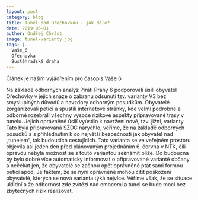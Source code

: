```yaml
---
layout: post
category: blog
title: Tunel pod Ořechovkou - jak dále?
date: 2019-06-01
author: Ondřej Chrást
image: tunel-varianty.jpg
tags: |-
  Vaše_6
  Ořechovka
  Bustěhradská_draha
---
```

Článek je naším vyjádřením pro časopis Vaše 6

Na základě odborných analýz Piráti Prahy 6 podporovali úsilí obyvatel Ořechovky v jejich snaze o zábranu odsunutí tzv. varianty V3 bez smysluplných důvodů a navzdory odborným posudkům. Obyvatelé zorganizovali petici a spustili internetové stránky, kde velmi podrobně a odborně rozebrali všechny vysoce rizikové aspekty připravované trasy v tunelu. Jejich oprávněné úsilí vyústilo k navržení nové, tzv. jižní, varianty. Tato byla připravovaná SŽDC narychlo, věříme, že na základě odborných posudků a s přihlédnutím k co největší bezpečnosti jak obyvatel nad „tunelem“, tak budoucích cestujících. Tato varianta se ve veřejném prostoru objevila asi jeden den před plánovaným projednáním 6. června v NTK, čili opravdu nebyla možnost se s touto variantou seznámit blíže. Do budoucna by bylo dobré více automaticky informovat o připravované variantě občany a nečekat jen, že obyvatelé se začnou opět oprávněně ptát sami formou peticí apod. Je faktem, že se nyní oprávněně mohou cítit poškozeni obyvatelé, kterých se nová varianta týká nejvíce. Věříme však, že se situace uklidní a že odbornost zde zvítězí nad emocemi a tunel se bude moci bez zbytečných rizik realizovat. 